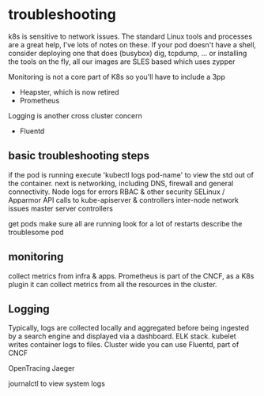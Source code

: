 # troubleshooting

k8s is sensitive to network issues. The standard Linux tools and processes are a great help, I've lots of notes on these.
If your pod doesn't have a shell, consider deploying one that does (busybox)
dig, tcpdump, ...
or installing the tools on the fly, all our images are SLES based which uses zypper

Monitoring is not a core part of K8s so you'll have to include a 3pp
* Heapster, which is now retired
* Prometheus

Logging is another cross cluster concern
* Fluentd

## basic troubleshooting steps

if the pod is running execute 'kubectl logs pod-name' to view the std out of the container.
next is networking, including DNS, firewall and general connectivity.
Node logs for errors
RBAC & other security SELinux / Apparmor
API calls to kube-apiserver & controllers
inter-node network issues
master server controllers

get pods
  make sure all are running
  look for a lot of restarts
describe the troublesome pod

## monitoring

collect metrics from infra & apps.
Prometheus is part of the CNCF, as a K8s plugin it can collect metrics from all the resources in the cluster.

## Logging

Typically, logs are collected locally and aggregated before being ingested by a search engine and displayed via a dashboard.
ELK stack.
kubelet writes container logs to files.
Cluster wide you can use Fluentd, part of CNCF

OpenTracing
Jaeger

journalctl to view system logs
